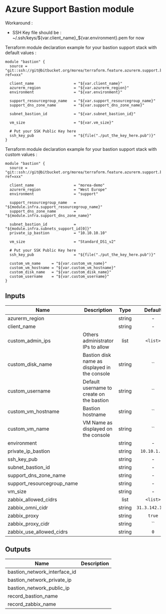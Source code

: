 # Azure Support Bastion module #

Workaround :

- SSH Key file should be : ~/.ssh/keys/${var.client_name}_${var.environment}.pem for now

Terraform module declaration example for your bastion support stack with default values :
```
module "bastion" {
  source = "git::ssh://git@bitbucket.org/morea/terraform.feature.azurerm.support.bastion.git?ref=xxx"
  
  client_name                  = "${var.client_name}"
  azurerm_region               = "${var.azurerm_region}"
  environment                  = "${var.environment}"
  
  support_resourcegroup_name   = "${var.support_resourcegroup_name}"
  support_dns_zone_name        = "${var.support_dns_zone_name}"
  
  subnet_bastion_id            = "${var.subnet_bastion_id}"
  
  vm_size                      = "${var.vm_size}"
  
  # Put your SSK Public Key here
  ssh_key_pub                  = "${file("./put_the_key_here.pub")}"
}

```

Terraform module declaration example for your bastion support stack with custom values :
```
module "bastion" {
  source = "git::ssh://git@bitbucket.org/morea/terraform.feature.azurerm.support.bastion.git?ref=xxx"
  
  client_name                  = "morea-demo"
  azurerm_region               = "West Europe"
  environment                  = "support"
  
  support_resourcegroup_name   = "${module.infra.support_resourcegroup_name}"
  support_dns_zone_name        = "${module.infra.support_dns_zone_name}"
  
  subnet_bastion_id            = "${module.infra.subnets_support_id[0]}"
  private_ip_bastion           = "10.10.10.10"
  
  vm_size                      = "Standard_DS1_v2"
  
  # Put your SSK Public Key here
  ssh_key_pub                  = "${file("./put_the_key_here.pub")}"

  custom_vm_name     = "${var.custom_vm_name}"
  custom_vm_hostname = "${var.custom_vm_hostname}"
  custom_disk_name   = "${var.custom_disk_name}"
  custom_username    = "${var.custom_username}"
}
```

## Inputs

| Name | Description | Type | Default | Required |
|------|-------------|:----:|:-----:|:-----:|
| azurerm_region |  | string | - | yes |
| client_name |  | string | - | yes |
| custom_admin_ips | Others administrator IPs to allow | list | `<list>` | no |
| custom_disk_name | Bastion disk name as displayed in the console | string | `` | no |
| custom_username | Default username to create on the bastion | string | `` | no |
| custom_vm_hostname | Bastion hostname | string | `` | no |
| custom_vm_name | VM Name as displayed on the console | string | `` | no |
| environment |  | string | - | yes |
| private_ip_bastion |  | string | `10.10.1.10` | no |
| ssh_key_pub |  | string | - | yes |
| subnet_bastion_id |  | string | - | yes |
| support_dns_zone_name |  | string | - | yes |
| support_resourcegroup_name |  | string | - | yes |
| vm_size |  | string | - | yes |
| zabbix_allowed_cidrs |  | list | `<list>` | no |
| zabbix_omni_cidr |  | string | `31.3.142.1/32` | no |
| zabbix_proxy |  | string | `true` | no |
| zabbix_proxy_cidr |  | string | `` | no |
| zabbix_use_allowed_cidrs |  | string | `0` | no |

## Outputs

| Name | Description |
|------|-------------|
| bastion_network_interface_id |  |
| bastion_network_private_ip |  |
| bastion_network_public_ip |  |
| record_bastion_name |  |
| record_zabbix_name |  |
